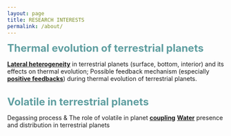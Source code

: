 ```yaml
---
layout: page
title: RESEARCH INTERESTS
permalink: /about/
---
```


<!--
 BY Hannah aka Artemis 

*[注释]： 2021-2024：给科研一个浪费我人生的机会。

*[注释]： 以好奇心为切口，展开一次学术历险记吧。Have fun!!!


*[注释]： 主要内容为在入门地球动力学过程中的种种痕迹，包括数学、物理、算法与编程等等。


-->

<font size=5 color=CadetBlue><b>Thermal evolution of terrestrial planets</b></font> <br />

<u><b>Lateral heterogeneity</b></u> in terrestrial planets (surface, bottom, interior) and its effects on thermal evolution; 
Possible feedback mechanism (especially <u><b>positive feedbacks</b></u>) during thermal evolution of terrestrial planets. <br /> <br />



<font size=5 color=CadetBlue><b>Volatile in terrestrial planets</b></font> <br />

Degassing process & The role of volatile in planet <u><b>coupling</b></u> 
<u><b>Water</b></u> presence and distribution in terrestrial planets


